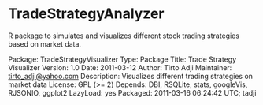 TradeStrategyAnalyzer
=====================

R package to simulates and visualizes different stock trading strategies based on market data. 

Package: TradeStrategyVisualizer
Type: Package
Title: Trade Strategy Visualizer
Version: 1.0
Date: 2011-03-12
Author: Tirto Adji
Maintainer: <tirto_adji@yahoo.com>
Description: Visualizes different trading strategies on market data
License: GPL (>= 2)
Depends: DBI, RSQLite, stats, googleVis, RJSONIO, ggplot2
LazyLoad: yes
Packaged: 2011-03-16 06:24:42 UTC; tadji
